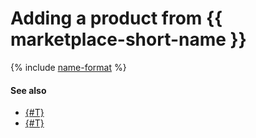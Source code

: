 # Adding a product from {{ marketplace-short-name }}

{% include [name-format](../../../_includes/datalens/operations/datalens-add-marketplace-product.md) %}

#### See also

- [{#T}](../../concepts/marketplace.md)
- [{#T}](delete-marketplace-product.md)
